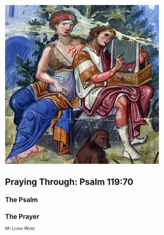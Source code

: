 <img class="intro-right" src="art-paris-psalter.jpg">

<style>
  li {list-style-type: none;}
  p + ul {
    margin-top: -18px;
}
</style>

# Praying Through: Psalm 119:70

## The Psalm

## The Prayer

<div style="font-variant: small-caps;">
My Living Word
</div>
